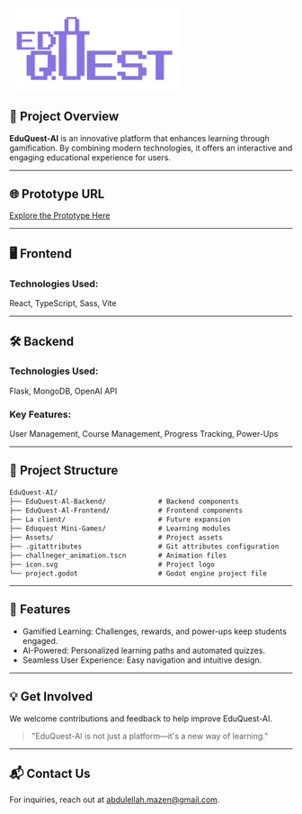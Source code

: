 <img src="resources\EduGuest1.png" width="300" alt="EduQuest-AI Logo">

## 🚀 Project Overview
**EduQuest-AI** is an innovative platform that enhances learning through gamification. By combining modern technologies, it offers an interactive and engaging educational experience for users.


---

## 🌐 Prototype URL

[Explore the Prototype Here](https://eduquest-ai.vercel.app/)



---

## 🖥️ Frontend

### Technologies Used:

React, TypeScript, Sass, Vite



---

## 🛠️ Backend

### Technologies Used:

Flask, MongoDB, OpenAI API


### Key Features:

User Management, Course Management, Progress Tracking, Power-Ups



---

## 📁 Project Structure

```plaintext
EduQuest-AI/
├── EduQuest-Al-Backend/             # Backend components
├── EduQuest-Al-Frontend/            # Frontend components
├── La client/                       # Future expansion
├── Eduquest Mini-Games/             # Learning modules
├── Assets/                          # Project assets
├── .gitattributes                   # Git attributes configuration
├── challneger_animation.tscn        # Animation files
├── icon.svg                         # Project logo
└── project.godot                    # Godot engine project file
```


---

## 🔮 Features

- Gamified Learning: Challenges, rewards, and power-ups keep students engaged.
- AI-Powered: Personalized learning paths and automated quizzes.
- Seamless User Experience: Easy navigation and intuitive design.



---

## 💡 Get Involved

We welcome contributions and feedback to help improve EduQuest-AI.

> "EduQuest-AI is not just a platform—it's a new way of learning."




---

## 📬 Contact Us

For inquiries, reach out at abdulellah.mazen@gmail.com.

